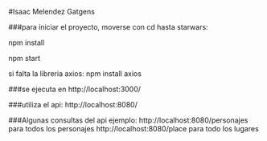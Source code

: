 #Isaac Melendez Gatgens


###para iniciar el proyecto, moverse con cd hasta starwars:

npm install

npm start

si falta la libreria axios:
npm install axios


###se ejecuta en
http://localhost:3000/


###utiliza el api:
http://localhost:8080/


###Algunas consultas del api ejemplo:
http://localhost:8080/personajes    para todos los personajes
http://localhost:8080/place         para todo los lugares